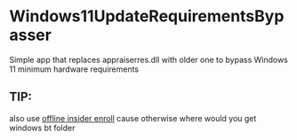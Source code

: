 # Windows11UpdateRequirementsBypasser
Simple app that replaces appraiserres.dll with older one to bypass Windows 11 minimum hardware requirements


## TIP:

also use [offline insider enroll](https://github.com/abbodi1406/offlineinsiderenroll) cause otherwise where would you get windows bt folder
